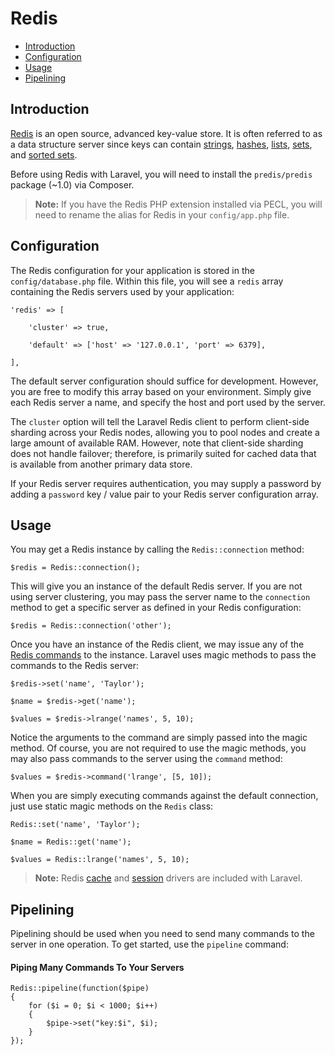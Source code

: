 # Redis

- [Introduction](#introduction)
- [Configuration](#configuration)
- [Usage](#usage)
- [Pipelining](#pipelining)

<a name="introduction"></a>
## Introduction

[Redis](http://redis.io) is an open source, advanced key-value store. It is often referred to as a data structure server since keys can contain [strings](http://redis.io/topics/data-types#strings), [hashes](http://redis.io/topics/data-types#hashes), [lists](http://redis.io/topics/data-types#lists), [sets](http://redis.io/topics/data-types#sets), and [sorted sets](http://redis.io/topics/data-types#sorted-sets).

Before using Redis with Laravel, you will need to install the `predis/predis` package (~1.0) via Composer.

> **Note:** If you have the Redis PHP extension installed via PECL, you will need to rename the alias for Redis in your `config/app.php` file.

<a name="configuration"></a>
## Configuration

The Redis configuration for your application is stored in the `config/database.php` file. Within this file, you will see a `redis` array containing the Redis servers used by your application:

	'redis' => [

		'cluster' => true,

		'default' => ['host' => '127.0.0.1', 'port' => 6379],

	],

The default server configuration should suffice for development. However, you are free to modify this array based on your environment. Simply give each Redis server a name, and specify the host and port used by the server.

The `cluster` option will tell the Laravel Redis client to perform client-side sharding across your Redis nodes, allowing you to pool nodes and create a large amount of available RAM. However, note that client-side sharding does not handle failover; therefore, is primarily suited for cached data that is available from another primary data store.

If your Redis server requires authentication, you may supply a password by adding a `password` key / value pair to your Redis server configuration array.

<a name="usage"></a>
## Usage

You may get a Redis instance by calling the `Redis::connection` method:

	$redis = Redis::connection();

This will give you an instance of the default Redis server. If you are not using server clustering, you may pass the server name to the `connection` method to get a specific server as defined in your Redis configuration:

	$redis = Redis::connection('other');

Once you have an instance of the Redis client, we may issue any of the [Redis commands](http://redis.io/commands) to the instance. Laravel uses magic methods to pass the commands to the Redis server:

	$redis->set('name', 'Taylor');

	$name = $redis->get('name');

	$values = $redis->lrange('names', 5, 10);

Notice the arguments to the command are simply passed into the magic method. Of course, you are not required to use the magic methods, you may also pass commands to the server using the `command` method:

	$values = $redis->command('lrange', [5, 10]);

When you are simply executing commands against the default connection, just use static magic methods on the `Redis` class:

	Redis::set('name', 'Taylor');

	$name = Redis::get('name');

	$values = Redis::lrange('names', 5, 10);

> **Note:** Redis [cache](/docs/master/cache) and [session](/docs/master/session) drivers are included with Laravel.

<a name="pipelining"></a>
## Pipelining

Pipelining should be used when you need to send many commands to the server in one operation. To get started, use the `pipeline` command:

#### Piping Many Commands To Your Servers

	Redis::pipeline(function($pipe)
	{
		for ($i = 0; $i < 1000; $i++)
		{
			$pipe->set("key:$i", $i);
		}
	});
